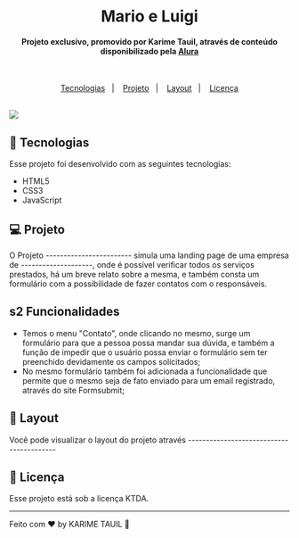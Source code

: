 <h1 align="center">Mario e Luigi</h1>

<h4 align="center">Projeto exclusivo, promovido por Karime Tauil, através de conteúdo disponibilizado pela <a href="https://--------------------" target="_blank">Alura</a> </h4>

<br>

<p align="center">
  <a href="#-tecnologias">Tecnologias</a>&nbsp;&nbsp;&nbsp;|&nbsp;&nbsp;&nbsp;
  <a href="#-projeto">Projeto</a>&nbsp;&nbsp;&nbsp;|&nbsp;&nbsp;&nbsp;
  <a href="#-layout">Layout</a>&nbsp;&nbsp;&nbsp;|&nbsp;&nbsp;&nbsp;
  <a href="#memo-licença">Licença</a>
</p>
    
<br>

<img src="----------------">

<br>

## 🚀 Tecnologias

Esse projeto foi desenvolvido com as seguintes tecnologias:

- HTML5
- CSS3
- JavaScript

## 💻 Projeto

O Projeto ------------------------ simula uma landing page de uma empresa de --------------------, onde é possível verificar todos os serviços prestados, há um breve relato sobre a mesma, e também consta um formulário com a possibilidade de fazer contatos com o responsáveis.

## s2 Funcionalidades

- Temos o menu "Contato", onde clicando no mesmo, surge um formulário para que a pessoa possa mandar sua dúvida, e também a função de impedir que o usuário possa enviar o formulário sem ter preenchido devidamente os campos solicitados;
- No mesmo formulário também foi adicionada a funcionalidade que permite que o mesmo seja de fato enviado para um email registrado, através do site Formsubmit;

## 🔖 Layout

Você pode visualizar o layout do projeto através -----------------------------------------

## :memo: Licença

Esse projeto está sob a licença KTDA.

---

Feito com ♥ by KARIME TAUIL :wave:  
